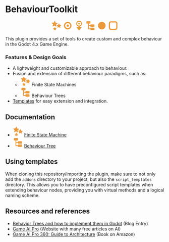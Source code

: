 # BehaviourToolkit

<p align="center">
    <img src="addons/behaviour_toolkit/icons/FiniteStateMachine.svg">
    <img src="addons/behaviour_toolkit/icons/FSMState.svg">
    <img src="addons/behaviour_toolkit/icons/FSMTransition.svg">
    <img src="addons/behaviour_toolkit/icons/BTRoot.svg">
    <img src="addons/behaviour_toolkit/icons/BTBehaviour.svg">
    <img src="addons/behaviour_toolkit/icons/BTDecorator.svg">
</p>

This plugin provides a set of tools to create custom and complex behaviour in the Godot 4.x Game Engine.

### Features & Design Goals
- A lightweight and customizable approach to behaviour.
- Fusion and extension of different behaviour paradigms, such as:
    - ![FMS ICON](addons/behaviour_toolkit/icons/FiniteStateMachine.svg) Finite State Machines
    - ![BT ICON](addons/behaviour_toolkit/icons/BTRoot.svg) Behaviour Trees
- [Templates](#using-templates) for easy extension and integration.

## Documentation
- ![FMS ICON](addons/behaviour_toolkit/icons/FiniteStateMachine.svg) [Finite State Machine](docs/docs_finite_state_machine.md)
- ![BT ICON](addons/behaviour_toolkit/icons/BTRoot.svg) [Behaviour Tree](docs/behaviour_tree.md)

## Using templates
When cloning this repository/importing the plugin, make sure to not only add the `addons` directory to your project, but also the `script_templates` directory. This allows you to have preconfigured script templates when extending behaviour nodes, providing you with virtual methods and a logical naming scheme.


## Resources and references
- [Behavior Trees and how to implement them in Godot](https://thisisvini.com/behavior-trees) (Blog Entry)
- [Game AI Pro](http://www.gameaipro.com/) (Website with many free articles on AI)
- [Game AI Pro 360: Guide to Architecture](https://www.amazon.de/Game-AI-Pro-360-Architecture/dp/0367151049) (Book on Amazon)
